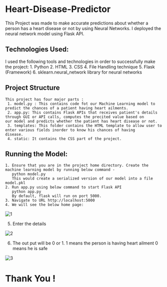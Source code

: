# Heart-Disease-Predictor #
  This Project was made to make accurate predictions about whether a person has a heart disease or not by using Neural Networks.
  I deployed the neural network model using Flask API.
 
## Technologies Used: ##
  I used the following tools and technologies in order to successfully make the project:
    1. Python 
    2. HTML
    3. CSS 
    4. File Handling technique
    5. Flask (Framework)
    6. sklearn.neural_network library for neural networks
   
  ## Project Structure ##
    This project has four major parts :
     1. model.py : This contains code fot our Machine Learning model to predict the chances of a patient having heart ailments.
     2. app.py: This contains Flask APIs that receives patient's details through GUI or API calls, computes the precited value based on         our model and predicts whether the patient has heart disease or not.
     3. templates: This folder contains the HTML template to allow user to enter various fields inorder to know his chances of having           disease.
     4. static: It contains the CSS part of the project.
    
  ## Running the Model: ##
    1. Ensure that you are in the project home directory. Create the machine learning model by running below command -
       python model.py
       This would create a serialized version of our model into a file model.pkl
    2. Run app.py using below command to start Flask API
       python app.py
       By default, flask will run on port 5000.
    3. Navigate to URL http://localhost:5000       
    4. We will see the below home page:  
   
   
   ![1](https://user-images.githubusercontent.com/51885421/83054548-34bffc80-a070-11ea-8952-b9a526707945.png)
   
   
   5. Enter the details
   
   
   ![2](https://user-images.githubusercontent.com/51885421/83054774-8e282b80-a070-11ea-82eb-6165409ea42b.png)
   
   
   6. The out put will be 0 or 1.
      1 means the person is having heart ailment
      0 means he is safe 
      

   ![3](https://user-images.githubusercontent.com/51885421/83054908-c2035100-a070-11ea-94f2-d00d37dc7322.png)
   
   # Thank You ! #
 
